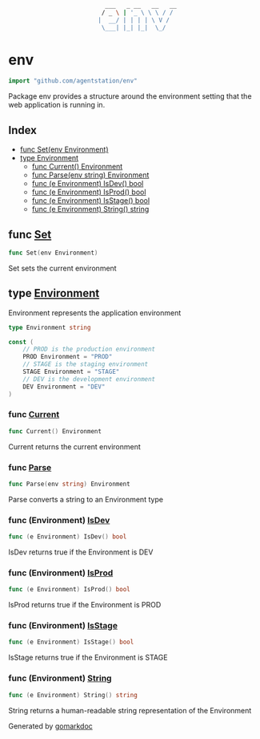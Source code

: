 ```sh
                           ___   _ __   __   __
                          / _ \ | '_ \ \ \ / /
                         |  __/ | | | | \ V / 
                          \___| |_| |_|  \_/  
```

<!-- gomarkdoc:embed:start -->

<!-- Code generated by gomarkdoc. DO NOT EDIT -->

# env

```go
import "github.com/agentstation/env"
```

Package env provides a structure around the environment setting that the web application is running in.

## Index

- [func Set\(env Environment\)](<#Set>)
- [type Environment](<#Environment>)
  - [func Current\(\) Environment](<#Current>)
  - [func Parse\(env string\) Environment](<#Parse>)
  - [func \(e Environment\) IsDev\(\) bool](<#Environment.IsDev>)
  - [func \(e Environment\) IsProd\(\) bool](<#Environment.IsProd>)
  - [func \(e Environment\) IsStage\(\) bool](<#Environment.IsStage>)
  - [func \(e Environment\) String\(\) string](<#Environment.String>)


<a name="Set"></a>
## func [Set](<https://github.com/agentstation/uuidkey/blob/master/env.go#L72>)

```go
func Set(env Environment)
```

Set sets the current environment

<a name="Environment"></a>
## type [Environment](<https://github.com/agentstation/uuidkey/blob/master/env.go#L11>)

Environment represents the application environment

```go
type Environment string
```

<a name="PROD"></a>

```go
const (
    // PROD is the production environment
    PROD Environment = "PROD"
    // STAGE is the staging environment
    STAGE Environment = "STAGE"
    // DEV is the development environment
    DEV Environment = "DEV"
)
```

<a name="Current"></a>
### func [Current](<https://github.com/agentstation/uuidkey/blob/master/env.go#L79>)

```go
func Current() Environment
```

Current returns the current environment

<a name="Parse"></a>
### func [Parse](<https://github.com/agentstation/uuidkey/blob/master/env.go#L51>)

```go
func Parse(env string) Environment
```

Parse converts a string to an Environment type

<a name="Environment.IsDev"></a>
### func \(Environment\) [IsDev](<https://github.com/agentstation/uuidkey/blob/master/env.go#L42>)

```go
func (e Environment) IsDev() bool
```

IsDev returns true if the Environment is DEV

<a name="Environment.IsProd"></a>
### func \(Environment\) [IsProd](<https://github.com/agentstation/uuidkey/blob/master/env.go#L48>)

```go
func (e Environment) IsProd() bool
```

IsProd returns true if the Environment is PROD

<a name="Environment.IsStage"></a>
### func \(Environment\) [IsStage](<https://github.com/agentstation/uuidkey/blob/master/env.go#L45>)

```go
func (e Environment) IsStage() bool
```

IsStage returns true if the Environment is STAGE

<a name="Environment.String"></a>
### func \(Environment\) [String](<https://github.com/agentstation/uuidkey/blob/master/env.go#L28>)

```go
func (e Environment) String() string
```

String returns a human\-readable string representation of the Environment

Generated by [gomarkdoc](<https://github.com/princjef/gomarkdoc>)


<!-- gomarkdoc:embed:end -->